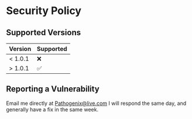 # Security Policy

## Supported Versions

| Version | Supported          |
| ------- | ------------------ |
| < 1.0.1  | :x:                |
| > 1.0.1   | :white_check_mark: |


## Reporting a Vulnerability

Email me directly at Pathogenix@live.com I will respond the same day, and generally have a fix in the same week.
